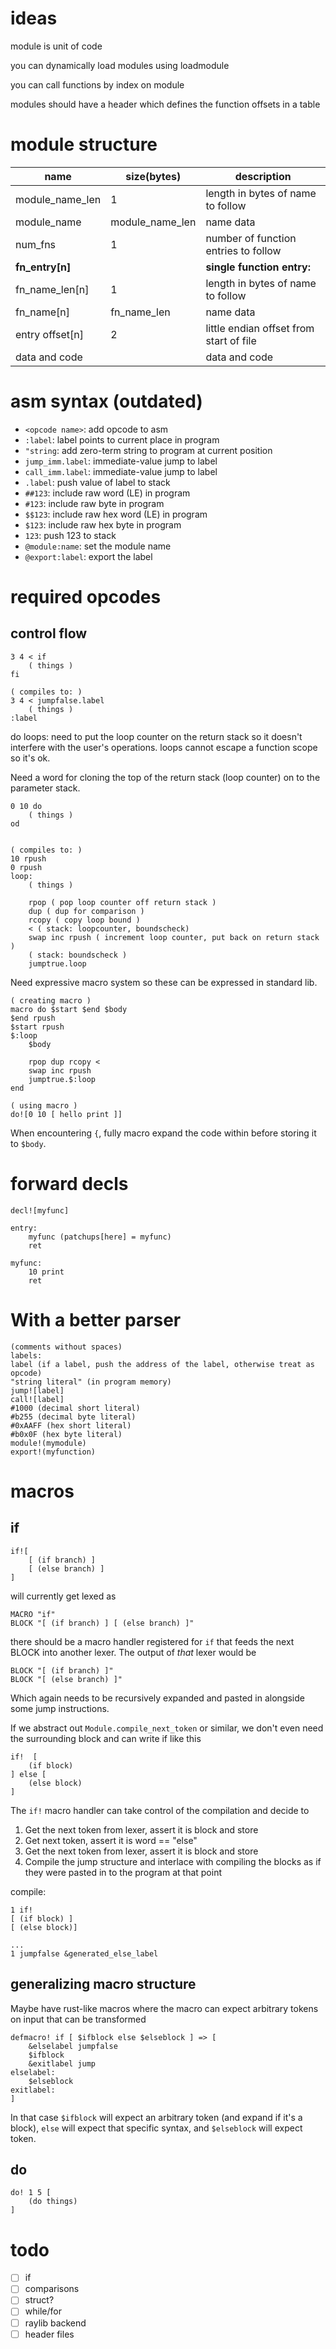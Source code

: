 # ideas

module is unit of code

you can dynamically load modules using loadmodule

you can call functions by index on module

modules should have a header which defines the function offsets in a table


# module structure

| name            | size(bytes)     | description                             |
| --------------- | --------------- | --------------------------------------- |
| module_name_len | 1               | length in bytes of name to follow       |
| module_name     | module_name_len | name data                               |
| num_fns         | 1               | number of function entries to follow    |
| **fn_entry[n]** |                 | **single function entry:**              |
| fn_name_len[n]  | 1               | length in bytes of name to follow       |
| fn_name[n]      | fn_name_len     | name data                               |
| entry offset[n] | 2               | little endian offset from start of file |
| data and code   |                 | data and code                           |

# asm syntax (outdated)
- `<opcode name>`: add opcode to asm
- `:label`: label points to current place in program
- `"string`: add zero-term string to program at current position
- `jump_imm.label`: immediate-value jump to label
- `call_imm.label`: immediate-value jump to label
- `.label`: push value of label to stack
- `##123`: include raw word (LE) in program
- `#123`: include raw byte in program
- `$$123`: include raw hex word (LE) in program
- `$123`: include raw hex byte in program
- `123`: push 123 to stack
- `@module:name`: set the module name
- `@export:label`: export the label

# required opcodes
## control flow
```
3 4 < if
    ( things )
fi

( compiles to: )
3 4 < jumpfalse.label
    ( things )
:label
```

do loops:
need to put the loop counter on the return stack so it doesn't interfere with
the user's operations. loops cannot escape a function scope so it's ok.

Need a word for cloning the top of the return stack (loop counter) on to the
parameter stack.


```
0 10 do
    ( things )
od


( compiles to: )
10 rpush
0 rpush
loop:
    ( things )

    rpop ( pop loop counter off return stack )
    dup ( dup for comparison )
    rcopy ( copy loop bound )
    < ( stack: loopcounter, boundscheck)
    swap inc rpush ( increment loop counter, put back on return stack )
    ( stack: boundscheck )
    jumptrue.loop
```

Need expressive macro system so these can be expressed in standard lib.

```
( creating macro )
macro do $start $end $body
$end rpush
$start rpush
$:loop
    $body

    rpop dup rcopy <
    swap inc rpush
    jumptrue.$:loop
end

( using macro )
do![0 10 [ hello print ]]
```

When encountering `{`, fully macro expand the code within before storing it to `$body`.

# forward decls
```
decl![myfunc]

entry:
    myfunc (patchups[here] = myfunc)
    ret

myfunc:
    10 print
    ret
```

# With a better parser
```
(comments without spaces)
labels:
label (if a label, push the address of the label, otherwise treat as opcode)
"string literal" (in program memory)
jump![label]
call![label]
#1000 (decimal short literal)
#b255 (decimal byte literal)
#0xAAFF (hex short literal)
#b0x0F (hex byte literal)
module!(mymodule)
export!(myfunction)
```

# macros
## if
```
if![
    [ (if branch) ]
    [ (else branch) ]
]
```
will currently get lexed as
```
MACRO "if"
BLOCK "[ (if branch) ] [ (else branch) ]"
```

there should be a macro handler registered for `if` that feeds the next BLOCK
into another lexer. The output of _that_ lexer would be

```
BLOCK "[ (if branch) ]"
BLOCK "[ (else branch) ]"
```

Which again needs to be recursively expanded and pasted in alongside some jump
instructions.


If we abstract out `Module.compile_next_token` or similar, we don't even need
the surrounding block and can write if like this
```
if!  [
    (if block)
] else [
    (else block)
]
```

The `if!` macro handler can take control of the compilation and decide to
1. Get the next token from lexer, assert it is block and store
2. Get next token, assert it is word == "else"
3. Get the next token from lexer, assert it is block and store
4. Compile the jump structure and interlace with compiling the blocks as if they
    were pasted in to the program at that point


compile:
```
1 if!
[ (if block) ]
[ (else block)]

...
1 jumpfalse &generated_else_label
```


## generalizing macro structure
Maybe have rust-like macros where the macro can expect arbitrary tokens on input
that can be transformed
```
defmacro! if [ $ifblock else $elseblock ] => [
    &elselabel jumpfalse 
    $ifblock
    &exitlabel jump
elselabel:
    $elseblock
exitlabel:
]
```
In that case `$ifblock` will expect an arbitrary token (and expand if it's a
block), `else` will expect that specific syntax, and `$elseblock` will expect
token.

## do
```
do! 1 5 [
    (do things)
]
```



# todo
- [ ] if
- [ ] comparisons
- [ ] struct?
- [ ] while/for
- [ ] raylib backend
- [ ] header files